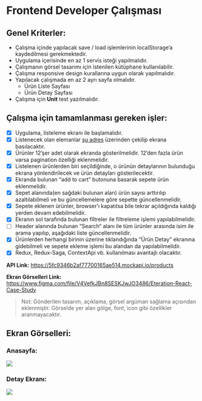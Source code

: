 # Frontend Developer Çalışması

## Genel Kriterler: 
- Çalışma içinde yapılacak save / load işlemlerinin localStorage’a kaydedilmesi gerekmektedir.
- Uygulama içerisinde en az 1 servis isteği yapılmalıdır.
- Çalışmanın görsel tasarımı için istenilen kütüphane kullanılabilir.
- Çalışma responsive design kurallarına uygun olarak yapılmalıdır.
- Yapılacak çalışmada en az 2 ayrı sayfa olmalıdır.
    - Ürün Liste Sayfası
    - Ürün Detay Sayfası
- Çalışma için <b>Unit</b> test yazılmalıdır.

## Çalışma için tamamlanması gereken işler: 
- [x] Uygulama, listeleme ekranı ile başlamalıdır. 
- [x] Listenecek olan elemanlar [şu adres](https://5fc9346b2af77700165ae514.mockapi.io/products) üzerinden çekilip ekrana basılacaktır. 
- [x] Ürünler 12’şer adet olarak ekranda gösterilmelidir. 12’den fazla ürün varsa pagination özelliği eklenmelidir.
- [x] Listelenen ürünlerden biri seçildiğinde, o ürünün detaylarının bulunduğu ekrana yönlendirilecek ve ürün detayları gösterilecektir.
- [x] Ekranda bulunan “add to cart” butonuna basarak sepete ürün eklenmelidir.
- [x] Sepet alanında(en sağdaki bulunan alan) ürün sayısı arttırılıp azaltılabilmeli ve bu güncellemelere göre sepette güncellenmelidir.
- [x] Sepete eklenen ürünler, browser’ı kapatılsa bile tekrar açıldığında kaldığı yerden devam edebilmelidir.
- [x] Ekranın sol tarafında bulunan filtreler ile filtreleme işlemi yapılabilmelidir.
- [ ] Header alanında bulunan “Search“ alanı ile tüm ürünler arasında isim ile arama yapılıp, aşağıdaki liste güncellenmelidir.
- [x] Ürünlerden herhangi birinin üzerine tıklandığında “Ürün Detay” ekranına gidebilmeli ve sepete ekleme işlemi bu alandan da yapılabilmelidir.
- [x] Redux, Redux-Saga, ContextApi vb. kullanılması avantajlı olacaktır.

<b>API Link:</b> https://5fc9346b2af77700165ae514.mockapi.io/products

<b>Ekran Görselleri Link:</b> https://www.figma.com/file/V4VefkJBn8SESKJwJO3486/Eteration-React-Case-Study

> Not: Gönderilen tasarım, açıklama, görsel argüman sağlama açısından eklenmiştir. Görselde yer alan gölge, font, icon gibi özellikler aranmayacaktır.

## Ekran Görselleri:

### Anasayfa:

<img src="./docs/home.png" />

### Detay Ekranı:

<img src="./docs/detail.png" />
